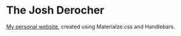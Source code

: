 # The Josh Derocher
[My personal website](thejoshderocher.com), created using Materialze.css and Handlebars.
